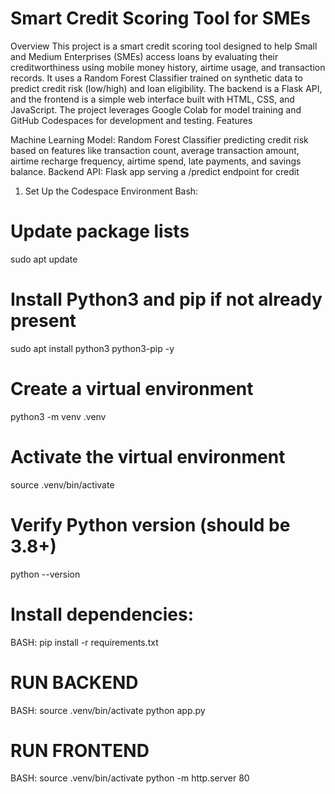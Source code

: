 # Smart Credit Scoring Tool for SMEs
Overview
This project is a smart credit scoring tool designed to help Small and Medium Enterprises (SMEs) access loans by evaluating their creditworthiness using mobile money history, airtime usage, and transaction records. It uses a Random Forest Classifier trained on synthetic data to predict credit risk (low/high) and loan eligibility. The backend is a Flask API, and the frontend is a simple web interface built with HTML, CSS, and JavaScript. The project leverages Google Colab for model training and GitHub Codespaces for development and testing.
Features

Machine Learning Model: Random Forest Classifier predicting credit risk based on features like transaction count, average transaction amount, airtime recharge frequency, airtime spend, late payments, and savings balance.
Backend API: Flask app serving a /predict endpoint for credit



1. Set Up the Codespace Environment
Bash:
# Update package lists
sudo apt update

# Install Python3 and pip if not already present
sudo apt install python3 python3-pip -y

# Create a virtual environment
python3 -m venv .venv

# Activate the virtual environment
source .venv/bin/activate

# Verify Python version (should be 3.8+)
python --version

# Install dependencies:
BASH:
pip install -r requirements.txt

# RUN BACKEND
BASH:
source .venv/bin/activate
python app.py

# RUN FRONTEND
BASH:
source .venv/bin/activate
python -m http.server 80
